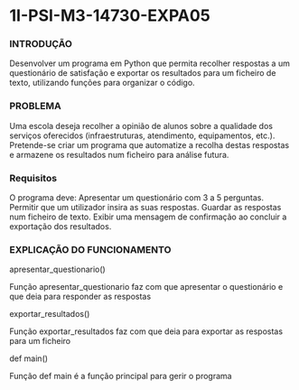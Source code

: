 # 1I-PSI-M3-14730-EXPA05
<h3> INTRODUÇÃO </h3>
Desenvolver um programa em Python que permita recolher respostas a um questionário de satisfação e exportar os resultados para um ficheiro de texto, utilizando funções para organizar o código.
<h3> PROBLEMA </h3>
Uma escola deseja recolher a opinião de alunos sobre a qualidade dos serviços oferecidos (infraestruturas, atendimento, equipamentos, etc.). Pretende-se criar um programa que automatize a recolha destas respostas e armazene os resultados num ficheiro para análise futura.
<h3> Requisitos </h3>
O programa deve:
Apresentar um questionário com 3 a 5 perguntas.
Permitir que um utilizador insira as suas respostas.
Guardar as respostas num ficheiro de texto.
Exibir uma mensagem de confirmação ao concluir a exportação dos resultados.
<h3> EXPLICAÇÃO DO FUNCIONAMENTO </h3>
apresentar_questionario()

Função apresentar_questionario faz com que apresentar o questionário e que deia para responder as respostas

exportar_resultados()

Função exportar_resultados faz com que deia para exportar as respostas para um ficheiro

def main()

Função def main é a função principal para gerir o programa




